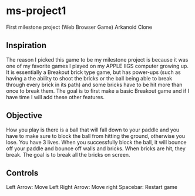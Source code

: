 # ms-project1
First milestone project (Web Browser Game)
Arkanoid Clone

Inspiration
--------------------
The reason I picked this game to be my milestone project is because it was one of my favorite games I played on my APPLE IIGS computer growing up. It is essentially a Breakout brick type game, but has power-ups (such as having a the ability to shoot the bricks or the ball being able to break through every brick in its path) and some bricks have to be hit more than once to break them. The goal is to first make a basic Breakout game and if I have time I will add these other features.

Objective
--------------------
How you play is there is a ball that will fall down to your paddle and you have to make sure to block the ball from hitting the ground, otherwise you lose. You have 3 lives. When you successfully block the ball, it will bounce off your paddle and bounce off walls and bricks. When bricks are hit, they break. The goal is to break all the bricks on screen.

Controls
--------------------
Left Arrow: Move Left
Right Arrow: Move right
Spacebar: Restart game
